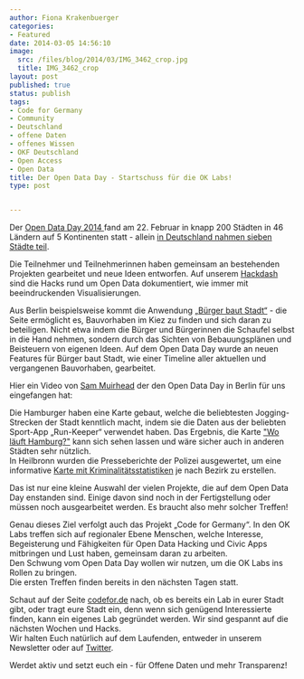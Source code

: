 ```yaml
---
author: Fiona Krakenbuerger
categories:
- Featured
date: 2014-03-05 14:56:10
image:
  src: /files/blog/2014/03/IMG_3462_crop.jpg
  title: IMG_3462_crop
layout: post
published: true
status: publish
tags:
- Code for Germany
- Community
- Deutschland
- offene Daten
- offenes Wissen
- OKF Deutschland
- Open Access
- Open Data
title: Der Open Data Day - Startschuss für die OK Labs!
type: post


---
```


Der [Open Data Day 2014 ](http://opendataday.org)fand am 22. Februar in knapp 200 Städten in 46 Ländern auf 5 Kontinenten statt - allein [in Deutschland nahmen sieben Städte teil](http://de.opendataday.org).

Die Teilnehmer und Teilnehmerinnen haben gemeinsam an bestehenden Projekten gearbeitet und neue Ideen entworfen. Auf unserem [Hackdash](http://odd14.hackdash.org) sind die Hacks rund um Open Data dokumentiert, wie immer mit beeindruckenden Visualisierungen.

Aus Berlin beispielsweise kommt die Anwendung „[Bürger baut Stadt“](http://blog.buergerbautstadt.de) - die Seite ermöglicht es, Bauvorhaben im Kiez zu finden und sich daran zu beteiligen. Nicht etwa indem die Bürger und Bürgerinnen die Schaufel selbst in die Hand nehmen, sondern durch das Sichten von Bebauungsplänen und Beisteuern von eigenen Ideen. Auf dem Open Data Day wurde an neuen Features für Bürger baut Stadt, wie einer Timeline aller aktuellen und vergangenen Bauvorhaben, gearbeitet.

Hier ein Video von [Sam Muirhead](http://www.cameralibre.cc) der den Open Data Day in Berlin für uns eingefangen hat:

Die Hamburger haben eine Karte gebaut, welche die beliebtesten Jogging-Strecken der Stadt kenntlich macht, indem sie die Daten aus der beliebten Sport-App „Run-Keeper“ verwendet haben. Das Ergebnis, die Karte ["Wo läuft Hamburg?"](http://a.tiles.mapbox.com/v3/akeem.je0fi529/page.html#12/53.5649/9.9938) kann sich sehen lassen und wäre sicher auch in anderen Städten sehr nützlich.  
In Heilbronn wurden die Presseberichte der Polizei ausgewertet, um eine informative [Karte mit Kriminalitätsstatistiken](http://opendata-heilbronn.github.io/crimemap/) je nach Bezirk zu erstellen.

Das ist nur eine kleine Auswahl der vielen Projekte, die auf dem Open Data Day enstanden sind. Einige davon sind noch in der Fertigstellung oder müssen noch ausgearbeitet werden. Es braucht also mehr solcher Treffen!

Genau dieses Ziel verfolgt auch das Projekt „Code for Germany“. In den OK Labs treffen sich auf regionaler Ebene Menschen, welche Interesse, Begeisterung und Fähigkeiten für Open Data Hacking und Civic Apps mitbringen und Lust haben, gemeinsam daran zu arbeiten.  
Den Schwung vom Open Data Day wollen wir nutzen, um die OK Labs ins Rollen zu bringen.  
Die ersten Treffen finden bereits in den nächsten Tagen statt.

Schaut auf der Seite [codefor.de](http://codefor.de) nach, ob es bereits ein Lab in eurer Stadt gibt, oder tragt eure Stadt ein, denn wenn sich genügend Interessierte finden, kann ein eigenes Lab gegründet werden. Wir sind gespannt auf die nächsten Wochen und Hacks.  
Wir halten Euch natürlich auf dem Laufenden, entweder in unserem Newsletter oder auf [Twitter](https://twitter.com/codeforde).

Werdet aktiv und setzt euch ein - für Offene Daten und mehr Transparenz!